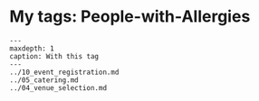 # My tags: People-with-Allergies

```{toctree}
---
maxdepth: 1
caption: With this tag
---
../10_event_registration.md
../05_catering.md
../04_venue_selection.md
```

